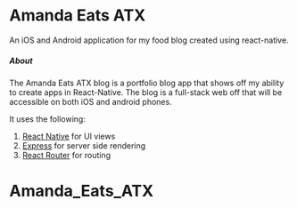 # Amanda Eats ATX
An iOS and Android application for my food blog created using react-native. 

##### About
The Amanda Eats ATX blog is a portfolio blog app that shows off my ability to create apps in React-Native. The blog is a full-stack web off that will be accessible on both iOS and android phones.  

It uses the following:
<br>
1. [React Native](https://facebook.github.io/react-native/) for UI views<br>
2. [Express](http://expressjs.com/) for server side rendering<br>
3. [React Router](https://github.com/rackt/react-router) for routing<br>

# Amanda_Eats_ATX
